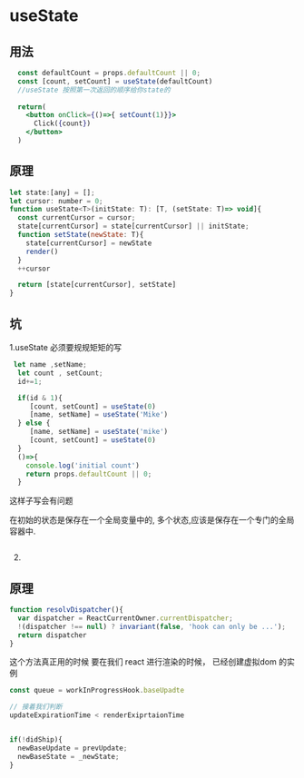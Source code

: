 # useState

## 用法

``` jsx
  const defaultCount = props.defaultCount || 0;
  const [count, setCount] = useState(defaultCount)
  //useState 按照第一次返回的顺序给你state的
  
  return(
    <button onClick={()=>{ setCount(1)}}>
      Click({count})
    </button>
  )

```

## 原理

```js
let state:[any] = [];
let cursor: number = 0;
function useState<T>(initState: T): [T, (setState: T)=> void]{
  const currentCursor = cursor;
  state[currentCursor] = state[currentCursor] || initState;
  function setState(newState: T){
    state[currentCursor] = newState
    render()
  }
  ++cursor

  return [state[currentCursor], setState]
}
```

## 坑

1.useState 必须要规规矩矩的写

```js
 let name ,setName;
  let count , setCount;
  id+=1;

  if(id & 1){
     [count, setCount] = useState(0)
     [name, setName] = useState('Mike')
  } else {
     [name, setName] = useState('mike')
     [count, setCount] = useState(0)
  }
  ()=>{
    console.log('initial count')
    return props.defaultCount || 0;
  }
```

这样子写会有问题


在初始的状态是保存在一个全局变量中的, 多个状态,应该是保存在一个专门的全局容器中. 



``` jsx


```



2.

##  原理

```js
function resolvDispatcher(){
  var dispatcher = ReactCurrentOwner.currentDispatcher;
  !(dispatcher !== null) ? invariant(false, 'hook can only be ...');
  return dispatcher
}
```
这个方法真正用的时候 要在我们 react 进行渲染的时候， 已经创建虚拟dom 的实例

```js
const queue = workInProgressHook.baseUpadte

// 接着我们判断
updateExpirationTime < renderExiprtaionTime


if(!didShip){
  newBaseUpdate = prevUpdate;
  newBaseState = _newState;
}

```

